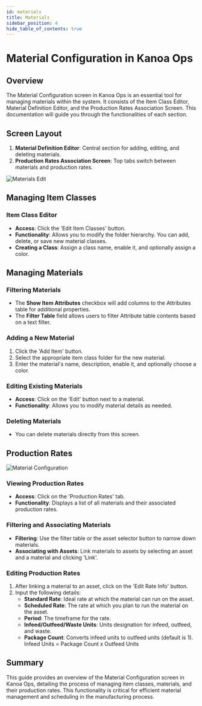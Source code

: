 ```yaml
---
id: materials
title: Materials
sidebar_position: 4
hide_table_of_contents: true
---
```

# Material Configuration in Kanoa Ops

## Overview

The Material Configuration screen in Kanoa Ops is an essential tool for managing materials within the system. It consists of the Item Class Editor, Material Definition Editor, and the Production Rates Association Screen. This documentation will guide you through the functionalities of each section.

## Screen Layout

1. **Material Definition Editor**: Central section for adding, editing, and deleting materials.
2. **Production Rates Association Screen**: Top tabs switch between materials and production rates.

![Materials Edit](/img/ops-config-materials2.png)

## Managing Item Classes

### Item Class Editor
- **Access**: Click the 'Edit Item Classes' button.
- **Functionality**: Allows you to modify the folder hierarchy. You can add, delete, or save new material classes.
- **Creating a Class**: Assign a class name, enable it, and optionally assign a color.

## Managing Materials

### Filtering Materials
- The **Show Item Attributes** checkbox will add columns to the Attributes table for additional properties.
- The **Filter Table** field allows users to filter Attribute table contents based on a text filter.

### Adding a New Material
1. Click the 'Add Item' button.
2. Select the appropriate item class folder for the new material.
3. Enter the material's name, description, enable it, and optionally choose a color.

### Editing Existing Materials
- **Access**: Click on the 'Edit' button next to a material.
- **Functionality**: Allows you to modify material details as needed.

### Deleting Materials
- You can delete materials directly from this screen.

## Production Rates

![Material Configuration](/img/ops-config-materials1.png)

### Viewing Production Rates
- **Access**: Click on the 'Production Rates' tab.
- **Functionality**: Displays a list of all materials and their associated production rates.

### Filtering and Associating Materials
- **Filtering**: Use the filter table or the asset selector button to narrow down materials.
- **Associating with Assets**: Link materials to assets by selecting an asset and a material and clicking 'Link'.

### Editing Production Rates
1. After linking a material to an asset, click on the 'Edit Rate Info' button.
2. Input the following details:
   - **Standard Rate**: Ideal rate at which the material can run on the asset.
   - **Scheduled Rate**: The rate at which you plan to run the material on the asset.
   - **Period**: The timeframe for the rate.
   - **Infeed/Outfeed/Waste Units**: Units designation for infeed, outfeed, and waste.
   - **Package Count**: Converts infeed units to outfeed units (default is 1). Infeed Units = Package Count x Outfeed Units

## Summary

This guide provides an overview of the Material Configuration screen in Kanoa Ops, detailing the process of managing item classes, materials, and their production rates. This functionality is critical for efficient material management and scheduling in the manufacturing process.

